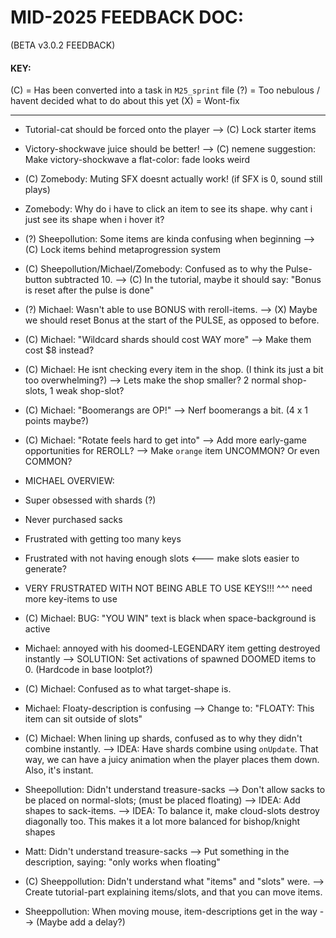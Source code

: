 

# MID-2025 FEEDBACK DOC:
(BETA v3.0.2 FEEDBACK)

#### KEY:
(C) = Has been converted into a task in `M25_sprint` file
(?) = Too nebulous / havent decided what to do about this yet
(X) = Wont-fix

------------------------------------------------------------



- Tutorial-cat should be forced onto the player
--> (C) Lock starter items



- Victory-shockwave juice should be better!
--> (C) nemene suggestion: Make victory-shockwave a flat-color: fade looks weird


- (C) Zomebody: Muting SFX doesnt actually work! (if SFX is 0, sound still plays)


- Zomebody: Why do i have to click an item to see its shape. why cant i just see its shape when i hover it?



- (?) Sheepollution: Some items are kinda confusing when beginning
--> (C) Lock items behind metaprogression system



- (C) Sheepollution/Michael/Zomebody: 
Confused as to why the Pulse-button subtracted 10.
--> (C) In the tutorial, maybe it should say: "Bonus is reset after the pulse is done"


- (?) Michael: Wasn't able to use BONUS with reroll-items.
--> (X) Maybe we should reset Bonus at the start of the PULSE, as opposed to before.



- (C) Michael: "Wildcard shards should cost WAY more"
--> Make them cost $8 instead?


- (C) Michael: He isnt checking every item in the shop.
(I think its just a bit too overwhelming?)
--> Lets make the shop smaller? 2 normal shop-slots, 1 weak shop-slot?


- (C) Michael: "Boomerangs are OP!"
--> Nerf boomerangs a bit. (4 x 1 points maybe?)


- (C) Michael: "Rotate feels hard to get into"
--> Add more early-game opportunities for REROLL?
--> Make `orange` item UNCOMMON? Or even COMMON?



- MICHAEL OVERVIEW: 
- Super obsessed with shards (?)
- Never purchased sacks
- Frustrated with getting too many keys
- Frustrated with not having enough slots <--- make slots easier to generate?
- VERY FRUSTRATED WITH NOT BEING ABLE TO USE KEYS!!!
^^^ need more key-items to use


- (C) Michael: BUG:
"YOU WIN" text is black when space-background is active


- Michael: annoyed with his doomed-LEGENDARY item getting destroyed instantly
--> SOLUTION: Set activations of spawned DOOMED items to 0.
(Hardcode in base lootplot?)


- (C) Michael: 
Confused as to what target-shape is.

- Michael: Floaty-description is confusing
--> Change to: "FLOATY: This item can sit outside of slots"


- (C) Michael: When lining up shards, confused as to why they didn't combine instantly.
--> IDEA: Have shards combine using `onUpdate`. That way, we can have a juicy animation when the player places them down. Also, it's instant.


- Sheepollution: Didn't understand treasure-sacks
--> Don't allow sacks to be placed on normal-slots; (must be placed floating)
--> IDEA: Add shapes to sack-items.
--> IDEA: To balance it, make cloud-slots destroy diagonally too. This makes it a lot more balanced for bishop/knight shapes

- Matt: Didn't understand treasure-sacks
--> Put something in the description, saying: "only works when floating"


- (C) Sheeppollution: Didn't understand what "items" and "slots" were.
--> Create tutorial-part explaining items/slots, and that you can move items.


- Sheeppollution: When moving mouse, item-descriptions get in the way
--> (Maybe add a delay?)



